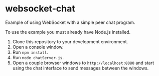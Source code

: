 # websocket-chat

Example of using WebSocket with a simple peer chat program.

To use the example you must already have Node.js installed.

1. Clone this repository to your development environment.
1. Open a console window.
1. Run `npm install`.
1. Run `node chatServer.js`.
1. Open a couple browser windows to `http://localhost:8080` and start using the chat interface to send messages between the windows.
